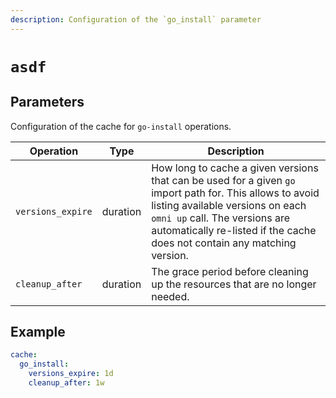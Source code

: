 ```yaml
---
description: Configuration of the `go_install` parameter
---
```


# `asdf`

## Parameters

Configuration of the cache for `go-install` operations.

| Operation | Type | Description                                                    |
|-----------|------|---------------------------------------------------------|
| `versions_expire` | duration | How long to cache a given versions that can be used for a given `go` import path for. This allows to avoid listing available versions on each `omni up` call. The versions are automatically re-listed if the cache does not contain any matching version. |
| `cleanup_after` | duration | The grace period before cleaning up the resources that are no longer needed. |

## Example

```yaml
cache:
  go_install:
    versions_expire: 1d
    cleanup_after: 1w
```
